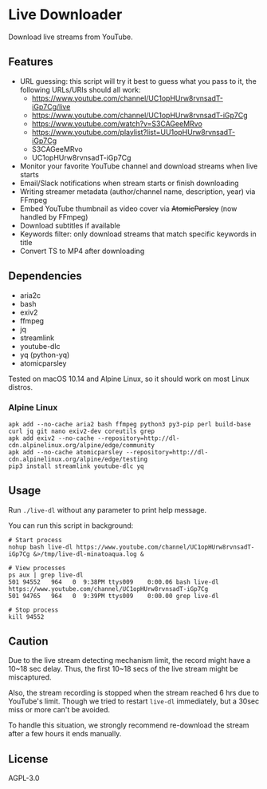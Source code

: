# Live Downloader

Download live streams from YouTube.

## Features

- URL guessing: this script will try it best to guess what you pass to it, the following URLs/URIs should all work:
  - https://www.youtube.com/channel/UC1opHUrw8rvnsadT-iGp7Cg/live
  - https://www.youtube.com/channel/UC1opHUrw8rvnsadT-iGp7Cg
  - https://www.youtube.com/watch?v=S3CAGeeMRvo
  - https://www.youtube.com/playlist?list=UU1opHUrw8rvnsadT-iGp7Cg
  - S3CAGeeMRvo
  - UC1opHUrw8rvnsadT-iGp7Cg
- Monitor your favorite YouTube channel and download streams when live starts
- Email/Slack notifications when stream starts or finish downloading
- Writing streamer metadata (author/channel name, description, year) via FFmpeg
- Embed YouTube thumbnail as video cover via ~~AtomicParsley~~ (now handled by FFmpeg)
- Download subtitles if available
- Keywords filter: only download streams that match specific keywords in title
- Convert TS to MP4 after downloading

## Dependencies

- aria2c
- bash
- exiv2
- ffmpeg
- jq
- streamlink
- youtube-dlc
- yq (python-yq)
- atomicparsley

Tested on macOS 10.14 and Alpine Linux, so it should work on most Linux distros.

### Alpine Linux

```
apk add --no-cache aria2 bash ffmpeg python3 py3-pip perl build-base curl jq git nano exiv2-dev coreutils grep
apk add exiv2 --no-cache --repository=http://dl-cdn.alpinelinux.org/alpine/edge/community
apk add --no-cache atomicparsley --repository=http://dl-cdn.alpinelinux.org/alpine/edge/testing
pip3 install streamlink youtube-dlc yq
```

## Usage

Run `./live-dl` without any parameter to print help message.

You can run this script in background:

```shell
# Start process
nohup bash live-dl https://www.youtube.com/channel/UC1opHUrw8rvnsadT-iGp7Cg &>/tmp/live-dl-minatoaqua.log &

# View processes
ps aux | grep live-dl
501 94552   964   0  9:38PM ttys009    0:00.06 bash live-dl https://www.youtube.com/channel/UC1opHUrw8rvnsadT-iGp7Cg
501 94765   964   0  9:39PM ttys009    0:00.00 grep live-dl

# Stop process
kill 94552
```

## Caution

Due to the live stream detecting mechanism limit, the record might have a 10\~18 sec delay. Thus, the first 10\~18 secs of the live stream might be miscaptured.

Also, the stream recording is stopped when the stream reached 6 hrs due to YouTube's limit. Though we tried to restart `live-dl` immediately, but a 30sec miss or more can't be avoided.

To handle this situation, we strongly recommend re-download the stream after a few hours it ends manually.

## License

AGPL-3.0

